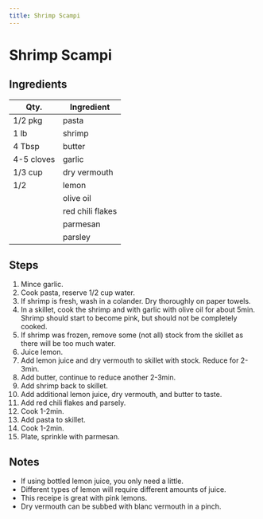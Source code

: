 ```yaml
---
title: Shrimp Scampi
---
```


# Shrimp Scampi

## Ingredients

| Qty.       | Ingredient       |
| ---------- | ---------------- |
| 1/2 pkg    | pasta            |
| 1 lb       | shrimp           |
| 4 Tbsp     | butter           |
| 4-5 cloves | garlic           |
| 1/3 cup    | dry vermouth     |
| 1/2        | lemon            |
|            | olive oil        |
|            | red chili flakes |
|            | parmesan         |
|            | parsley          |

## Steps

1. Mince garlic.
1. Cook pasta, reserve 1/2 cup water.
1. If shrimp is fresh, wash in a colander. Dry thoroughly on paper towels.
1. In a skillet, cook the shrimp and with garlic with olive oil
   for about 5min. Shrimp should start to become pink, but should not be
   completely cooked.
1. If shrimp was frozen, remove some (not all) stock from the skillet as there
   will be too much water.
1. Juice lemon.
1. Add lemon juice and dry vermouth to skillet with stock. Reduce for 2-3min.
1. Add butter, continue to reduce another 2-3min.
1. Add shrimp back to skillet.
1. Add additional lemon juice, dry vermouth, and butter to taste.
1. Add red chili flakes and parsely.
1. Cook 1-2min.
1. Add pasta to skillet.
1. Cook 1-2min.
1. Plate, sprinkle with parmesan.

## Notes

- If using bottled lemon juice, you only need a little.
- Different types of lemon will require different amounts of juice.
- This receipe is great with pink lemons.
- Dry vermouth can be subbed with blanc vermouth in a pinch.
